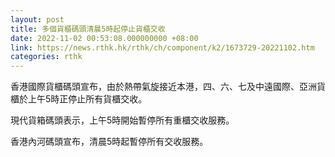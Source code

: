 ```yaml
---
layout: post
title: 多個貨櫃碼頭清晨5時起停止貨櫃交收
date: 2022-11-02 00:53:08.000000000 +08:00
link: https://news.rthk.hk/rthk/ch/component/k2/1673729-20221102.htm
categories: rthk
---
```


香港國際貨櫃碼頭宣布，由於熱帶氣旋接近本港，四、六、七及中遠國際、亞洲貨櫃於上午5時正停止所有貨櫃交收。

現代貨箱碼頭表示，上午5時開始暫停所有重櫃交收服務。

香港內河碼頭宣布，清晨5時起暫停所有交收服務。
